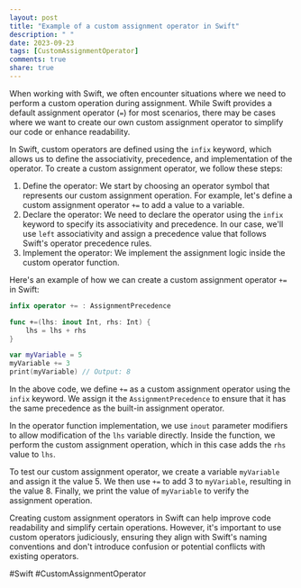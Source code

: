 ```yaml
---
layout: post
title: "Example of a custom assignment operator in Swift"
description: " "
date: 2023-09-23
tags: [CustomAssignmentOperator]
comments: true
share: true
---
```


When working with Swift, we often encounter situations where we need to perform a custom operation during assignment. While Swift provides a default assignment operator (`=`) for most scenarios, there may be cases where we want to create our own custom assignment operator to simplify our code or enhance readability.

In Swift, custom operators are defined using the `infix` keyword, which allows us to define the associativity, precedence, and implementation of the operator. To create a custom assignment operator, we follow these steps:

1. Define the operator: We start by choosing an operator symbol that represents our custom assignment operation. For example, let's define a custom assignment operator `+=` to add a value to a variable.
2. Declare the operator: We need to declare the operator using the `infix` keyword to specify its associativity and precedence. In our case, we'll use `left` associativity and assign a precedence value that follows Swift's operator precedence rules.
3. Implement the operator: We implement the assignment logic inside the custom operator function.

Here's an example of how we can create a custom assignment operator `+=` in Swift:

```swift
infix operator += : AssignmentPrecedence

func +=(lhs: inout Int, rhs: Int) {
    lhs = lhs + rhs
}

var myVariable = 5
myVariable += 3
print(myVariable) // Output: 8
```

In the above code, we define `+=` as a custom assignment operator using the `infix` keyword. We assign it the `AssignmentPrecedence` to ensure that it has the same precedence as the built-in assignment operator.

In the operator function implementation, we use `inout` parameter modifiers to allow modification of the `lhs` variable directly. Inside the function, we perform the custom assignment operation, which in this case adds the `rhs` value to `lhs`.

To test our custom assignment operator, we create a variable `myVariable` and assign it the value 5. We then use `+=` to add 3 to `myVariable`, resulting in the value 8. Finally, we print the value of `myVariable` to verify the assignment operation.

Creating custom assignment operators in Swift can help improve code readability and simplify certain operations. However, it's important to use custom operators judiciously, ensuring they align with Swift's naming conventions and don't introduce confusion or potential conflicts with existing operators.

#Swift #CustomAssignmentOperator